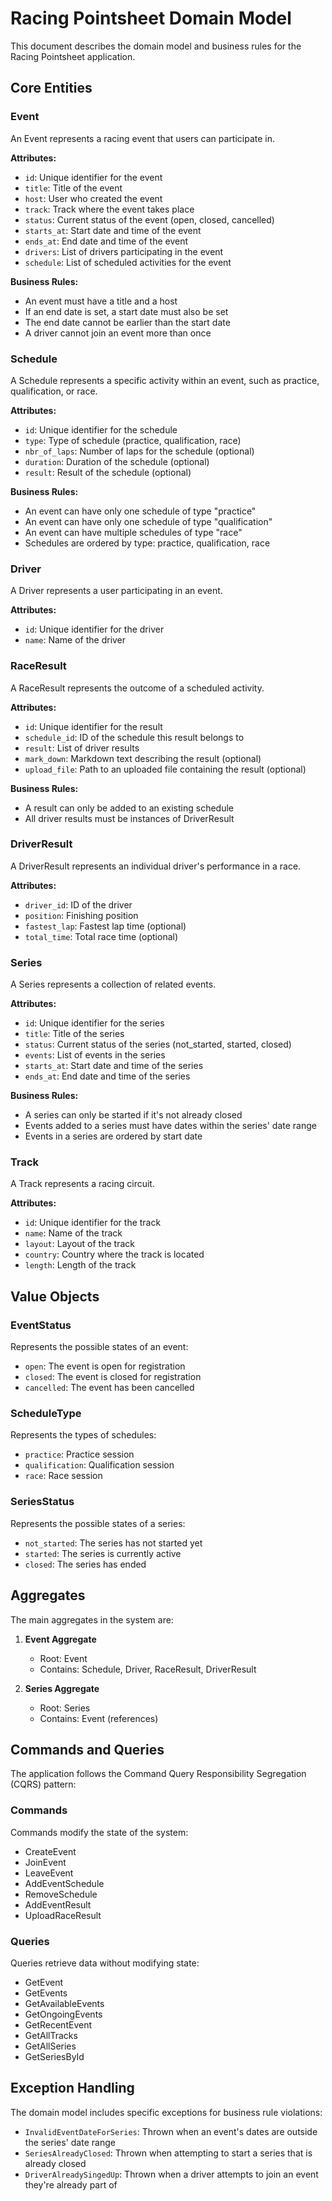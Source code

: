 # Racing Pointsheet Domain Model

This document describes the domain model and business rules for the Racing Pointsheet application.

## Core Entities

### Event

An Event represents a racing event that users can participate in.

**Attributes:**

- `id`: Unique identifier for the event
- `title`: Title of the event
- `host`: User who created the event
- `track`: Track where the event takes place
- `status`: Current status of the event (open, closed, cancelled)
- `starts_at`: Start date and time of the event
- `ends_at`: End date and time of the event
- `drivers`: List of drivers participating in the event
- `schedule`: List of scheduled activities for the event

**Business Rules:**

- An event must have a title and a host
- If an end date is set, a start date must also be set
- The end date cannot be earlier than the start date
- A driver cannot join an event more than once

### Schedule

A Schedule represents a specific activity within an event, such as practice, qualification, or race.

**Attributes:**

- `id`: Unique identifier for the schedule
- `type`: Type of schedule (practice, qualification, race)
- `nbr_of_laps`: Number of laps for the schedule (optional)
- `duration`: Duration of the schedule (optional)
- `result`: Result of the schedule (optional)

**Business Rules:**

- An event can have only one schedule of type "practice"
- An event can have only one schedule of type "qualification"
- An event can have multiple schedules of type "race"
- Schedules are ordered by type: practice, qualification, race

### Driver

A Driver represents a user participating in an event.

**Attributes:**

- `id`: Unique identifier for the driver
- `name`: Name of the driver

### RaceResult

A RaceResult represents the outcome of a scheduled activity.

**Attributes:**

- `id`: Unique identifier for the result
- `schedule_id`: ID of the schedule this result belongs to
- `result`: List of driver results
- `mark_down`: Markdown text describing the result (optional)
- `upload_file`: Path to an uploaded file containing the result (optional)

**Business Rules:**

- A result can only be added to an existing schedule
- All driver results must be instances of DriverResult

### DriverResult

A DriverResult represents an individual driver's performance in a race.

**Attributes:**

- `driver_id`: ID of the driver
- `position`: Finishing position
- `fastest_lap`: Fastest lap time (optional)
- `total_time`: Total race time (optional)

### Series

A Series represents a collection of related events.

**Attributes:**

- `id`: Unique identifier for the series
- `title`: Title of the series
- `status`: Current status of the series (not_started, started, closed)
- `events`: List of events in the series
- `starts_at`: Start date and time of the series
- `ends_at`: End date and time of the series

**Business Rules:**

- A series can only be started if it's not already closed
- Events added to a series must have dates within the series' date range
- Events in a series are ordered by start date

### Track

A Track represents a racing circuit.

**Attributes:**

- `id`: Unique identifier for the track
- `name`: Name of the track
- `layout`: Layout of the track
- `country`: Country where the track is located
- `length`: Length of the track

## Value Objects

### EventStatus

Represents the possible states of an event:

- `open`: The event is open for registration
- `closed`: The event is closed for registration
- `cancelled`: The event has been cancelled

### ScheduleType

Represents the types of schedules:

- `practice`: Practice session
- `qualification`: Qualification session
- `race`: Race session

### SeriesStatus

Represents the possible states of a series:

- `not_started`: The series has not started yet
- `started`: The series is currently active
- `closed`: The series has ended

## Aggregates

The main aggregates in the system are:

1. **Event Aggregate**

   - Root: Event
   - Contains: Schedule, Driver, RaceResult, DriverResult

2. **Series Aggregate**
   - Root: Series
   - Contains: Event (references)

## Commands and Queries

The application follows the Command Query Responsibility Segregation (CQRS) pattern:

### Commands

Commands modify the state of the system:

- CreateEvent
- JoinEvent
- LeaveEvent
- AddEventSchedule
- RemoveSchedule
- AddEventResult
- UploadRaceResult

### Queries

Queries retrieve data without modifying state:

- GetEvent
- GetEvents
- GetAvailableEvents
- GetOngoingEvents
- GetRecentEvent
- GetAllTracks
- GetAllSeries
- GetSeriesById

## Exception Handling

The domain model includes specific exceptions for business rule violations:

- `InvalidEventDateForSeries`: Thrown when an event's dates are outside the series' date range
- `SeriesAlreadyClosed`: Thrown when attempting to start a series that is already closed
- `DriverAlreadySingedUp`: Thrown when a driver attempts to join an event they're already part of
